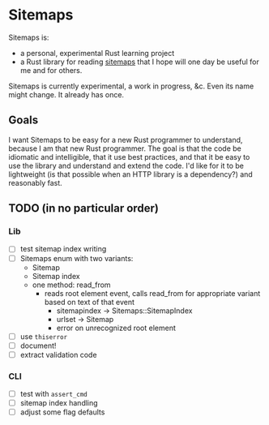 # Sitemaps

Sitemaps is:

- a personal, experimental Rust learning project
- a Rust library for reading [sitemaps](https://www.sitemaps.org/) that I hope will one day be useful for me and for others.

Sitemaps is currently experimental, a work in progress, &c. Even its name might change. It already has once.

## Goals

I want Sitemaps to be easy for a new Rust programmer to understand, because I am that new Rust programmer. The goal is that the code be idiomatic and intelligible, that it use best practices, and that it be easy to use the library and understand and extend the code. I'd like for it to be lightweight (is that possible when an HTTP library is a dependency?) and reasonably fast.

## TODO (in no particular order)

### Lib

- [ ] test sitemap index writing
- [ ] Sitemaps enum with two variants: 
  - Sitemap
  - Sitemap index
  - one method: read_from
    - reads root element event, calls read_from for appropriate variant based on text of that event
      - sitemapindex -> Sitemaps::SitemapIndex
      - urlset -> Sitemap
      - error on unrecognized root element
- [ ] use `thiserror`
- [ ] document!
- [ ] extract validation code

### CLI

- [ ] test with `assert_cmd`
- [ ] sitemap index handling
- [ ] adjust some flag defaults
